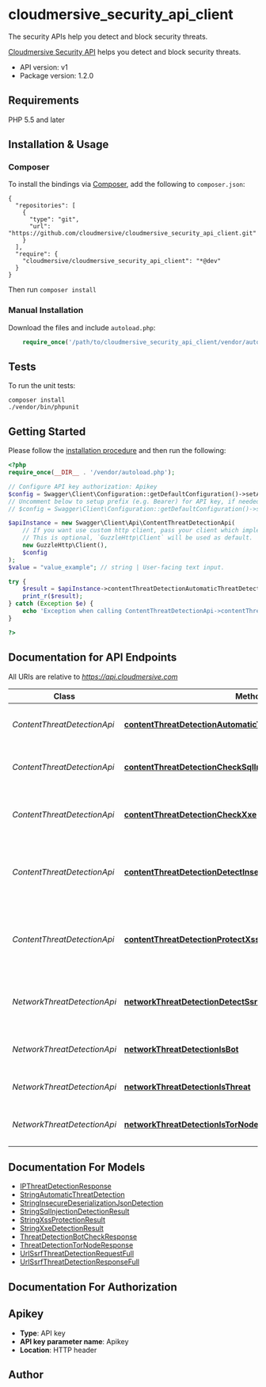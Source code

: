 # cloudmersive_security_api_client
The security APIs help you detect and block security threats.

[Cloudmersive Security API](https://www.cloudmersive.com/security-threat-detection-api) helps you detect and block security threats.

- API version: v1
- Package version: 1.2.0


## Requirements

PHP 5.5 and later

## Installation & Usage
### Composer

To install the bindings via [Composer](http://getcomposer.org/), add the following to `composer.json`:

```
{
  "repositories": [
    {
      "type": "git",
      "url": "https://github.com/cloudmersive/cloudmersive_security_api_client.git"
    }
  ],
  "require": {
    "cloudmersive/cloudmersive_security_api_client": "*@dev"
  }
}
```

Then run `composer install`

### Manual Installation

Download the files and include `autoload.php`:

```php
    require_once('/path/to/cloudmersive_security_api_client/vendor/autoload.php');
```

## Tests

To run the unit tests:

```
composer install
./vendor/bin/phpunit
```

## Getting Started

Please follow the [installation procedure](#installation--usage) and then run the following:

```php
<?php
require_once(__DIR__ . '/vendor/autoload.php');

// Configure API key authorization: Apikey
$config = Swagger\Client\Configuration::getDefaultConfiguration()->setApiKey('Apikey', 'YOUR_API_KEY');
// Uncomment below to setup prefix (e.g. Bearer) for API key, if needed
// $config = Swagger\Client\Configuration::getDefaultConfiguration()->setApiKeyPrefix('Apikey', 'Bearer');

$apiInstance = new Swagger\Client\Api\ContentThreatDetectionApi(
    // If you want use custom http client, pass your client which implements `GuzzleHttp\ClientInterface`.
    // This is optional, `GuzzleHttp\Client` will be used as default.
    new GuzzleHttp\Client(),
    $config
);
$value = "value_example"; // string | User-facing text input.

try {
    $result = $apiInstance->contentThreatDetectionAutomaticThreatDetectionString($value);
    print_r($result);
} catch (Exception $e) {
    echo 'Exception when calling ContentThreatDetectionApi->contentThreatDetectionAutomaticThreatDetectionString: ', $e->getMessage(), PHP_EOL;
}

?>
```

## Documentation for API Endpoints

All URIs are relative to *https://api.cloudmersive.com*

Class | Method | HTTP request | Description
------------ | ------------- | ------------- | -------------
*ContentThreatDetectionApi* | [**contentThreatDetectionAutomaticThreatDetectionString**](docs/Api/ContentThreatDetectionApi.md#contentthreatdetectionautomaticthreatdetectionstring) | **POST** /security/threat-detection/content/automatic/detect/string | Automatically detect threats in an input string
*ContentThreatDetectionApi* | [**contentThreatDetectionCheckSqlInjectionString**](docs/Api/ContentThreatDetectionApi.md#contentthreatdetectionchecksqlinjectionstring) | **POST** /security/threat-detection/content/sql-injection/detect/string | Check text input for SQL Injection (SQLI) attacks
*ContentThreatDetectionApi* | [**contentThreatDetectionCheckXxe**](docs/Api/ContentThreatDetectionApi.md#contentthreatdetectioncheckxxe) | **POST** /security/threat-detection/content/xxe/detect/xml/string | Protect text input from XML External Entity (XXE) attacks
*ContentThreatDetectionApi* | [**contentThreatDetectionDetectInsecureDeserializationJsonString**](docs/Api/ContentThreatDetectionApi.md#contentthreatdetectiondetectinsecuredeserializationjsonstring) | **POST** /security/threat-detection/content/insecure-deserialization/json/detect/string | Detect Insecure Deserialization JSON (JID) attacks in a string
*ContentThreatDetectionApi* | [**contentThreatDetectionProtectXss**](docs/Api/ContentThreatDetectionApi.md#contentthreatdetectionprotectxss) | **POST** /security/threat-detection/content/xss/detect/string | Protect text input from Cross-Site-Scripting (XSS) attacks through normalization
*NetworkThreatDetectionApi* | [**networkThreatDetectionDetectSsrfUrl**](docs/Api/NetworkThreatDetectionApi.md#networkthreatdetectiondetectssrfurl) | **POST** /security/threat-detection/network/url/ssrf/detect | Check a URL for Server-side Request Forgery (SSRF) threats
*NetworkThreatDetectionApi* | [**networkThreatDetectionIsBot**](docs/Api/NetworkThreatDetectionApi.md#networkthreatdetectionisbot) | **POST** /security/threat-detection/network/ip/is-bot | Check if IP address is a Bot client threat
*NetworkThreatDetectionApi* | [**networkThreatDetectionIsThreat**](docs/Api/NetworkThreatDetectionApi.md#networkthreatdetectionisthreat) | **POST** /security/threat-detection/network/ip/is-threat | Check if IP address is a known threat
*NetworkThreatDetectionApi* | [**networkThreatDetectionIsTorNode**](docs/Api/NetworkThreatDetectionApi.md#networkthreatdetectionistornode) | **POST** /security/threat-detection/network/ip/is-tor-node | Check if IP address is a Tor node server


## Documentation For Models

 - [IPThreatDetectionResponse](docs/Model/IPThreatDetectionResponse.md)
 - [StringAutomaticThreatDetection](docs/Model/StringAutomaticThreatDetection.md)
 - [StringInsecureDeserializationJsonDetection](docs/Model/StringInsecureDeserializationJsonDetection.md)
 - [StringSqlInjectionDetectionResult](docs/Model/StringSqlInjectionDetectionResult.md)
 - [StringXssProtectionResult](docs/Model/StringXssProtectionResult.md)
 - [StringXxeDetectionResult](docs/Model/StringXxeDetectionResult.md)
 - [ThreatDetectionBotCheckResponse](docs/Model/ThreatDetectionBotCheckResponse.md)
 - [ThreatDetectionTorNodeResponse](docs/Model/ThreatDetectionTorNodeResponse.md)
 - [UrlSsrfThreatDetectionRequestFull](docs/Model/UrlSsrfThreatDetectionRequestFull.md)
 - [UrlSsrfThreatDetectionResponseFull](docs/Model/UrlSsrfThreatDetectionResponseFull.md)


## Documentation For Authorization


## Apikey

- **Type**: API key
- **API key parameter name**: Apikey
- **Location**: HTTP header


## Author




